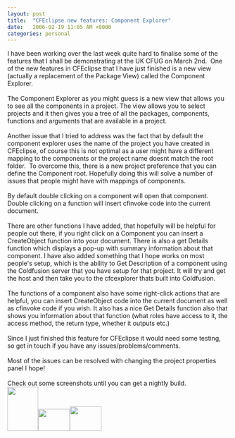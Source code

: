 ```yaml
---
layout: post
title:  "CFEclipse new features: Component Explorer"
date:   2006-02-19 11:05 AM +0000
categories: personal
---
```

I have been working over the last week quite hard to finalise some of the features that I shall be demonstrating at the UK CFUG on March 2nd.&nbsp; One of the new features in CFEclipse that I have just finished is a new view (actually a replacement of the Package View) called the Component Explorer. <br /><br />The Component Explorer as you might guess is a new view that allows you to see all the components in a project. The view allows you to select projects and it then gives you a tree of all the packages, components, functions and arguments that are available in a project. <br /><br />Another issue that I tried to address was the fact that by default the component explorer uses the name of the project you have created in CFEclipse, of course this is not optimal as a user might have a different mapping to the components or the project name doesnt match the root folder.&nbsp; To overcome this, there is a new project preference that you can define the Component root. Hopefully doing this will solve a number of issues that people might have with mappings of components.<br /><br />By default double clicking on a component will open that component. Double clicking on a function will insert cfinvoke code into the current document.<br /><br />There are other functions I have added, that hopefully will be helpful for people out there, if you right click on a Component you can insert a CreateObject function into your document. There is also a get Details function which displays a pop-up with summary information about that component. I have also added something that I hope works on most people's setup, which is the ability to Get Description of a component using the Coldfusion server that you have setup for that project. It will try and get the host and then take you to the cfcexplorer thats built into Coldfusion.<br /><br />The functions of a component also have some right-click actions that are helpful, you can insert CreateObject code into the current document as well as cfinvoke code if you wish. It also has a nice Get Details function also that shows you information about that function (what roles have access to it, the access method, the return type, whether it outputs etc.)<br /><br />Since I just finished this feature for CFEclipse it would need some testing, so get in touch if you have any issues/problems/comments. <br /><br />Most of the issues can be resolved with changing the project properties panel I hope!<br /><br />Check out some screenshots until you can get a nightly build.<br /><a target="_blank" href="/UserFiles/Image/picture1.png"><img width="70" height="100" border="0" src="/UserFiles/Image/cfeclipse/thmbs/Picture1.png" alt="" /></a><a target="_blank" href="/UserFiles/Image/picture2.png"><img width="72" height="50" border="0" src="/UserFiles/Image/cfeclipse/thmbs/picture2.png" alt="" /></a><a href="/UserFiles/Image/picture3.png" target="_blank"><img width="72" height="56" border="0" src="/UserFiles/Image/cfeclipse/thmbs/picture3.png" alt="" /></a><a href="/UserFiles/Image/picture4.png" target="_blank"><img border="0" src="/UserFiles/Image/cfeclipse/thmbs/picture4.png" alt="" /></a><a href="/UserFiles/Image/picture5.png" target="_blank"><img border="0" src="/UserFiles/Image/cfeclipse/thmbs/picture5.png" alt="" /></a><a href="/UserFiles/Image/picture6.png" target="_blank"><img border="0" src="/UserFiles/Image/cfeclipse/thmbs/picture6.png" alt="" /></a>